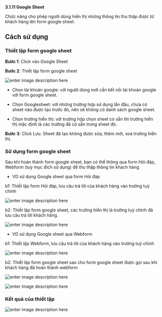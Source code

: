 **3.1.11 Google Sheet**

Chức năng cho phép người dùng hiển thị những thông tin thu thập được từ khách hàng lên form google sheet.

## Cách sử dụng

### **Thiết lập form google sheet**

**Bước 1**:  Click vào Google Sheet

**Bước 2**: Thiết lập form google sheet

 ![enter image description here](https://chatbizfly.mediacdn.vn/2022/10/14/chatbot/img_Screenshot4png1665736468.png)
 
 - Chọn tài khoản google: với người dùng mới cần kết nối tài khoản google với form google sheet.
 
 - Chọn Googlesheet: với những trường hợp sử dụng lần đầu, chưa có sheet nào được tạo trước đó, nên sẽ không có danh sách google sheet.
 
 - Chọn trường hiển thị: với trường hợp chọn sheet có sẵn thì trường hiển thị mặc định là các trường đã có sẵn trong sheet đó.

**Bước 3**: Click Lưu. Sheet đã tạo không được sửa, thêm mới, xoá trường hiển thị.

### **Sử dụng form google sheet**
Sau khi hoàn thành form google sheet, bạn có thể thông qua form Hỏi đáp, Webform (tuỳ mục đích sử dụng) để thu thập thông tin khách hàng

 - VD sử dụng Google sheet qua form Hỏi đáp 

 b1: Thiết lập form Hỏi đáp, lưu câu trả lời của khách hàng vào trường tuỳ chỉnh 
 
 ![enter image description here](https://chatbizfly.mediacdn.vn/2022/10/15/chatbot/img_Screenshot16png1665805524.png)

 b2: Thiết lập form google sheet, các trường hiển thị là trường tuỳ chỉnh đã lưu câu trả lời khách hàng.
 
 ![enter image description here](https://chatbizfly.mediacdn.vn/2022/10/14/chatbot/img_Screenshot6png1665740719.png)

 - VD sử dụng Google sheet qua Webform

b1: Thiết lập Webform, lưu câu trả lời của khách hàng vào trường tuỳ chỉnh

![enter image description here](https://chatbizfly.mediacdn.vn/2022/10/15/chatbot/img_Screenshot13png1665804879.png)

b2: Thiết lập form google sheet sao cho form google sheet được gọi sau khi khách hàng đã hoàn thành webform

![enter image description here](https://chatbizfly.mediacdn.vn/2022/10/15/chatbot/img_Screenshot14png1665805185.png)

![enter image description here](https://chatbizfly.mediacdn.vn/2022/10/15/chatbot/img_Screenshot15png1665805238.png)

### Kết quả của thiết lập
![enter image description here](https://chatbizfly.mediacdn.vn/2022/10/15/chatbot/img_Screenshot17png1665805878.png)